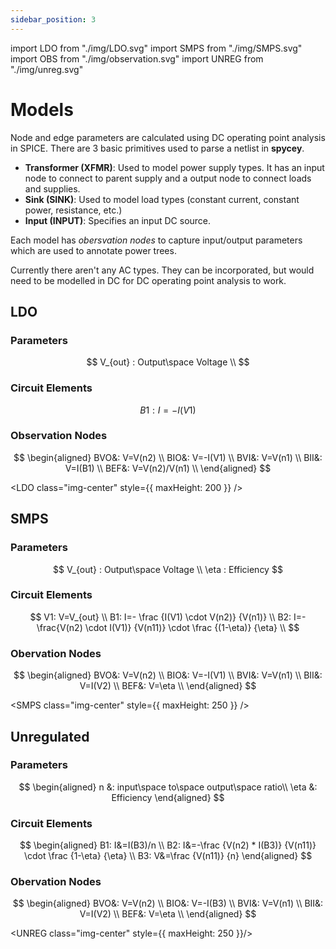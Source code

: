 ```yaml
---
sidebar_position: 3
---
```


import LDO from "./img/LDO.svg"
import SMPS from "./img/SMPS.svg"
import OBS from "./img/observation.svg"
import UNREG from "./img/unreg.svg"

# Models

Node and edge parameters are calculated using DC operating point analysis in SPICE. There are 3 basic primitives used to parse a netlist in **spycey**.

* **Transformer (XFMR)**: 
    Used to model power supply types. It has an input node to connect to parent supply and a output node to connect loads and supplies.
* **Sink (SINK)**:
    Used to model load types (constant current, constant power, resistance, etc.)
* **Input (INPUT)**: Specifies an input DC source.

Each model has *obersvation nodes* to capture input/output parameters which are used to annotate power trees. 

Currently there aren't any AC types. They can be incorporated, but would need to be modelled in DC for DC operating point analysis to work.


## LDO
### Parameters

$$
V_{out} : Output\space Voltage \\
$$
### Circuit Elements
$$
B1: I=-I(V1)
$$

### Observation Nodes
$$
\begin{aligned}
BVO&: V=V(n2) \\
BIO&: V=-I(V1) \\
BVI&: V=V(n1) \\
BII&: V=I(B1) \\
BEF&: V=V(n2)/V(n1) \\
\end{aligned}
$$

<LDO class="img-center" style={{ maxHeight: 200 }} />



## SMPS
### Parameters

$$
V_{out} : Output\space Voltage \\
\eta : Efficiency
$$

### Circuit Elements
$$
V1: V=V_{out} \\ 
B1: I=- \frac {I(V1) \cdot V(n2)} {V(n1)} \\
B2: I=- \frac{V(n2) \cdot I(V1)} {V(n11)} \cdot  \frac {(1-\eta)} {\eta} \\
$$

### Obervation Nodes
$$
\begin{aligned}
BVO&: V=V(n2) \\
BIO&: V=-I(V1) \\
BVI&: V=V(n1) \\
BII&: V=I(V2) \\
BEF&: V=\eta \\
\end{aligned}
$$

<SMPS class="img-center" style={{ maxHeight: 250 }} />

## Unregulated

### Parameters

$$
\begin{aligned}
n &: input\space to\space output\space ratio\\
\eta &: Efficiency
\end{aligned}
$$

### Circuit Elements
$$
\begin{aligned}
B1: I&=I(B3)/n \\ 
B2: I&=-\frac {V(n2) * I(B3)} {V(n11)} \cdot \frac {1-\eta} {\eta} \\
B3: V&=\frac {V(n11)} {n}
\end{aligned}
$$

### Obervation Nodes
$$
\begin{aligned}
BVO&: V=V(n2) \\
BIO&: V=-I(B3) \\
BVI&: V=V(n1) \\
BII&: V=I(V2) \\
BEF&: V=\eta \\
\end{aligned}
$$

<UNREG class="img-center" style={{ maxHeight: 250 }}/>


